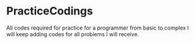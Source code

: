 # PracticeCodings
All codes required for practice for a programmer from basic to complex
I will keep adding codes for all problems I will receive.
